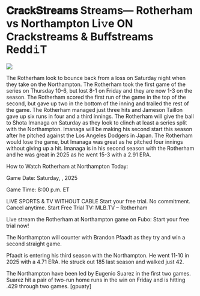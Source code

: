 # 𝐂𝐫𝐚𝐜𝐤𝐒𝐭𝐫𝐞𝐚𝐦𝐬 Streams— Rotherham vs Northampton Li𝚟e ON Crackstreams & Buffstreams Redd𝚒T  
  
  
[![](https://i.imgur.com/qSNzIqt.png)](https://movie.rssnews.media/JtrTPDTD.php)  
  
The Rotherham look to bounce back from a loss on Saturday night when they take on the Northampton. The Rotherham took the first game of the series on Thursday 10-6, but lost 8-1 on Friday and they are now 1-3 on the season. The Rotherham scored the first run of the game in the top of the second, but gave up two in the bottom of the inning and trailed the rest of the game. The Rotherham managed just three hits and Jameson Taillon gave up six runs in four and a third innings. The Rotherham will give the ball to Shota Imanaga on Saturday as they look to clinch at least a series split with the Northampton. Imanaga will be making his second start this season after he pitched against the Los Angeles Dodgers in Japan. The Rotherham would lose the game, but Imanaga was great as he pitched four innings without giving up a hit. Imanaga is in his second season with the Rotherham and he was great in 2025 as he went 15-3 with a 2.91 ERA.

How to Watch Rotherham at Northampton Today:

Game Date: Saturday, , 2025

Game Time: 8:00 p.m. ET

LIVE SPORTS & TV WITHOUT CABLE
Start your free trial. No commitment. Cancel anytime.
Start Free Trial
TV: MLB.TV – Rotherham

Live stream the Rotherham at Northampton game on Fubo: Start your free trial now!

The Northampton will counter with Brandon Pfaadt as they try and win a second straight game.

Pfaadt is entering his third season with the Northampton. He went 11-10 in 2025 with a 4.71 ERA. He struck out 185 last season and walked just 42.

The Northampton have been led by Eugenio Suarez in the first two games. Suarez hit a pair of two-run home runs in the win on Friday and is hitting .429 through two games. [gpuaty]
